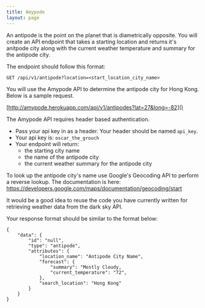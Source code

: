 ```yaml
---
title: Amypode
layout: page
---
```


An antipode is the point on the planet that is diametrically opposite. You will create an API endpoint that takes a starting location and returns it's anitpode city along with the current weather temperature and summary for the antipode city.

The endpoint should follow this format:

```
GET /api/v1/antipode?location=<start_location_city_name>
```

You will use the Amypode API to determine the antipode city for Hong Kong.
Below is a sample request.

[http://amypode.herokuapp.com/api/v1/antipodes?lat=27&long=-82]()

The Amypode API requires header based authentication.

- Pass your api key in as a header. Your header should be named `api_key`.
- Your api key is: `oscar_the_grouch`
- Your endpoint will return:
    - the starting city name
    - the name of the antipode city
    - the current weather summary for the antipode city

To look up the antipode city's name use Google's Geocoding API to perform a reverse lookup. The documentation is here: https://developers.google.com/maps/documentation/geocoding/start

It would be a good idea to reuse the code you have currently written for retrieving weather data from the dark sky API.

Your response format should be similar to the format below:

```
{
    "data": {
        "id": "null",
        "type": "antipode",
        "attributes": {
            "location_name": "Antipode City Name",
            "forecast": {
                "summary": "Mostly Cloudy,
                "current_temperature": "72",
            },
            "search_location": "Hong Kong"
        }
    }
}
```
